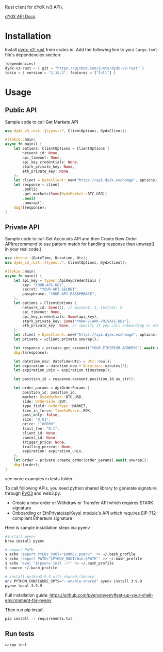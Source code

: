 Rust client for dYdX (v3 API).

[dYdX API Docs](https://docs.dydx.exchange/)

# Installation

Install [dydx-v3-rust](https://crates.io/crates/dydx-v3-rust) from crates.io. Add the following line to your `Cargo.toml` file's dependencies section:

```rust
[dependencies]
dydx-v3-rust = { git = "https://github.com/junta/dydx-v3-rust" }
tokio = { version = "1.18.2", features = ["full"] }
```

# Usage

## Public API

Sample code to call Get Markets API

```rust
use dydx_v3_rust::{types::*, ClientOptions, DydxClient};

#[tokio::main]
async fn main() {
    let options: ClientOptions = ClientOptions {
        network_id: None,
        api_timeout: None,
        api_key_credentials: None,
        stark_private_key: None,
        eth_private_key: None,
    };
    let client = DydxClient::new("https://api.dydx.exchange", options);
    let response = client
        .public
        .get_markets(Some(DydxMarket::BTC_USD))
        .await
        .unwrap();
    dbg!(response);
}
```

## Private API

Sample code to call Get Accounts API and then Create New Order API(recommend to use pattern match for handling response than unwrap() in your real code.)

```rust
use chrono::{DateTime, Duration, Utc};
use dydx_v3_rust::{types::*, ClientOptions, DydxClient};

#[tokio::main]
async fn main() {
    let api_key = types::ApiKeyCredentials {
        key: "YOUR-API-KEY",
        secret: "YOUR-API-SECRET",
        passphrase: "YOUR-API-PASSPHRASE",
    };
    let options = ClientOptions {
        network_id: Some(1), // mainnet: 1, testnet: 5
        api_timeout: None,
        api_key_credentials: Some(api_key),
        stark_private_key: Some("YOUR-STARK-PRIVATE-KEY"),
        eth_private_key: None, // specify if you call onboarding or ethPrivate functions
    };
    let client = DydxClient::new("https://api.dydx.exchange", options);
    let private = &client.private.unwrap();

    let response = private.get_account("YOUR-ETHEREUM-ADDRESS").await.unwrap();
    dbg!(&response);

    let datetime_now: DateTime<Utc> = Utc::now();
    let expiration = datetime_now + Duration::minutes(3);
    let expiration_unix = expiration.timestamp();

    let position_id = response.account.position_id.as_str();

    let order_params = ApiOrderParams {
        position_id: position_id,
        market: DydxMarket::BTC_USD,
        side: OrderSide::BUY,
        type_field: OrderType::MARKET,
        time_in_force: TimeInForce::FOK,
        post_only: false,
        size: "0.01",
        price: "100000",
        limit_fee: "0.1",
        client_id: None,
        cancel_id: None,
        trigger_price: None,
        trailing_percent: None,
        expiration: expiration_unix,
    };
    let order = private.create_order(order_params).await.unwrap();
    dbg!(order);
}
```

see more examples in tests folder

To call following APIs, you need python shared library to generate signature through [PyO3](https://github.com/PyO3/pyo3) and web3.py.

- Create a new order or Withdraw or Transfer API which requires STARK signature
- Onboarding or EthPrivate(apiKeys) module's API which requires EIP-712-compliant Ethereum signature

Here is sample installation steps via pyenv

```sh
#install pyenv
brew install pyenv

# export PATH
$ echo 'export PYENV_ROOT="$HOME/.pyenv"' >> ~/.bash_profile
$ echo 'export PATH="$PYENV_ROOT/bin:$PATH"' >> ~/.bash_profile
$ echo 'eval "$(pyenv init -)"' >> ~/.bash_profile
$ source ~/.bash_profile

# install python3.9.9 with shared-library
env PYTHON_CONFIGURE_OPTS="--enable-shared" pyenv install 3.9.9
pyenv local 3.9.9
```

Full installation guide: https://github.com/pyenv/pyenv#set-up-your-shell-environment-for-pyenv

Then run pip install.

```sh
pip install -r requirements.txt
```

## Run tests

```sh
cargo test
```
